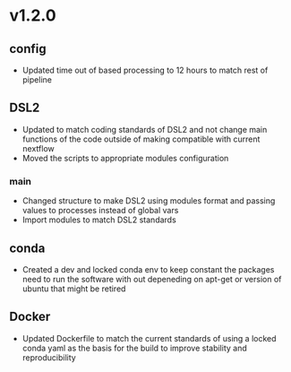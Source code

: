# v1.2.0 

## config

- Updated time out of based processing to 12 hours to match rest of pipeline

## DSL2

- Updated to match coding standards of DSL2 and not change main functions of the code outside of making compatible with current nextflow
- Moved the scripts to appropriate modules configuration 

### main

- Changed structure to make DSL2 using modules format and passing values to processes instead of global vars
- Import modules to match DSL2 standards

## conda

- Created a dev and locked conda env to keep constant the packages need to run the software with out depeneding on apt-get or version of ubuntu that might be retired

## Docker 

- Updated Dockerfile to match the current standards of using a locked conda yaml as the basis for the build to improve stability and reproducibility